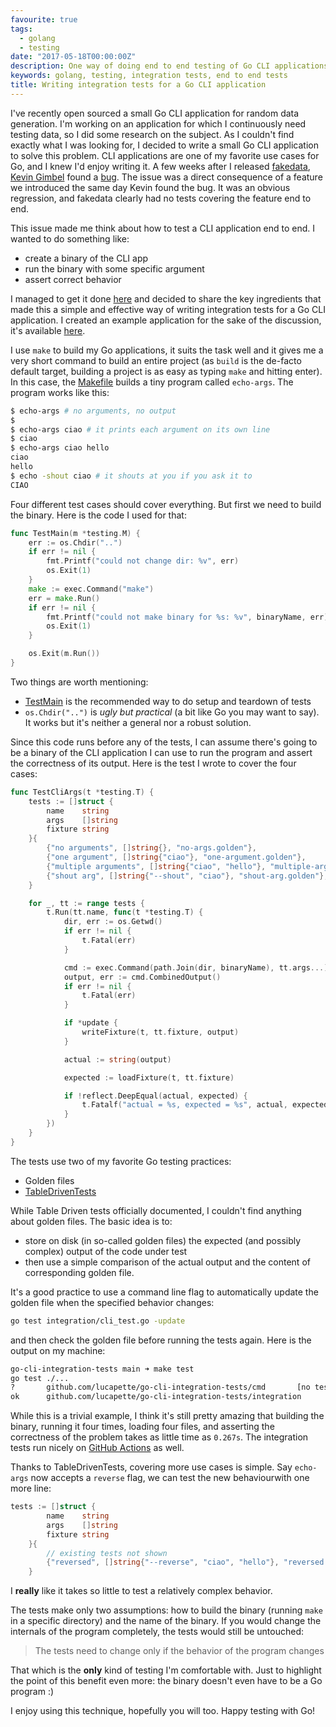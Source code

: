 ```yaml
---
favourite: true
tags:
  - golang
  - testing
date: "2017-05-18T00:00:00Z"
description: One way of doing end to end testing of Go CLI applications
keywords: golang, testing, integration tests, end to end tests
title: Writing integration tests for a Go CLI application
---
```


I've recently open sourced a small Go CLI application for random data
generation. I'm working on an application for which I continuously need testing
data, so I did some research on the subject. As I couldn't find exactly what I
was looking for, I decided to write a small Go CLI application to solve this
problem. CLI applications are one of my favorite use cases for Go, and I knew
I'd enjoy writing it. A few weeks after I released
[fakedata](https://github.com/lucapette/fakedata), [Kevin
Gimbel](https://twitter.com/_kevinatari) found a
[bug](https://github.com/lucapette/fakedata/issues/12). The issue was a direct
consequence of a feature we introduced the same day Kevin found the bug. It was
an obvious regression, and fakedata clearly had no tests covering the feature
end to end.

This issue made me think about how to test a CLI application end to end. I
wanted to do something like:

- create a binary of the CLI app
- run the binary with some specific argument
- assert correct behavior

I managed to get it done [here](https://github.com/lucapette/fakedata/pull/14)
and decided to share the key ingredients that made this a simple and effective
way of writing integration tests for a Go CLI application. I created an example
application for the sake of the discussion, it's available
[here](https://github.com/lucapette/go-cli-integration-tests).

I use `make` to build my Go applications, it suits the task well and it gives me
a very short command to build an entire project (as `build` is the de-facto
default target, building a project is as easy as typing `make` and hitting
enter). In this case, the
[Makefile](https://github.com/lucapette/go-cli-integration-tests/blob/main/Makefile)
builds a tiny program called `echo-args`. The program works like this:

```sh
$ echo-args # no arguments, no output
$
$ echo-args ciao # it prints each argument on its own line
$ ciao
$ echo-args ciao hello
ciao
hello
$ echo -shout ciao # it shouts at you if you ask it to
CIAO
```

Four different test cases should cover everything. But first we need to build
the binary. Here is the code I used for that:

```go
func TestMain(m *testing.M) {
	err := os.Chdir("..")
	if err != nil {
		fmt.Printf("could not change dir: %v", err)
		os.Exit(1)
	}
	make := exec.Command("make")
	err = make.Run()
	if err != nil {
		fmt.Printf("could not make binary for %s: %v", binaryName, err)
		os.Exit(1)
	}

	os.Exit(m.Run())
}
```

Two things are worth mentioning:

- [TestMain](https://golang.org/pkg/testing/#hdr-Main) is the recommended way to
  do setup and teardown of tests
- `os.Chdir("..")` is _ugly but practical_ (a bit like Go you may want to say).
  It works but it's neither a general nor a robust solution.

Since this code runs before any of the tests, I can assume there's going to be a
binary of the CLI application I can use to run the program and assert the
correctness of its output. Here is the test I wrote to cover the four cases:

```go
func TestCliArgs(t *testing.T) {
	tests := []struct {
		name    string
		args    []string
		fixture string
	}{
		{"no arguments", []string{}, "no-args.golden"},
		{"one argument", []string{"ciao"}, "one-argument.golden"},
		{"multiple arguments", []string{"ciao", "hello"}, "multiple-arguments.golden"},
		{"shout arg", []string{"--shout", "ciao"}, "shout-arg.golden"},
	}

	for _, tt := range tests {
		t.Run(tt.name, func(t *testing.T) {
			dir, err := os.Getwd()
			if err != nil {
				t.Fatal(err)
			}

			cmd := exec.Command(path.Join(dir, binaryName), tt.args...)
			output, err := cmd.CombinedOutput()
			if err != nil {
				t.Fatal(err)
			}

			if *update {
				writeFixture(t, tt.fixture, output)
			}

			actual := string(output)

			expected := loadFixture(t, tt.fixture)

			if !reflect.DeepEqual(actual, expected) {
				t.Fatalf("actual = %s, expected = %s", actual, expected)
			}
		})
	}
}
```

The tests use two of my favorite Go testing practices:

- Golden files
- [TableDrivenTests](https://github.com/golang/go/wiki/TableDrivenTests)

While Table Driven tests officially documented, I couldn't find anything about
golden files. The basic idea is to:

- store on disk (in so-called golden files) the expected (and possibly complex)
  output of the code under test
- then use a simple comparison of the actual output and the content of
  corresponding golden file.

It's a good practice to use a command line flag to automatically update the
golden file when the specified behavior changes:

```sh
go test integration/cli_test.go -update
```

and then check the golden file before running the tests again. Here is the
output on my machine:

```sh
go-cli-integration-tests main ➜ make test
go test ./...
?       github.com/lucapette/go-cli-integration-tests/cmd       [no test files]
ok      github.com/lucapette/go-cli-integration-tests/integration       0.267s
```

While this is a trivial example, I think it's still pretty amazing that building
the binary, running it four times, loading four files, and asserting the
correctness of the problem takes as little time as `0.267s`. The integration
tests run nicely on [GitHub
Actions](https://github.com/lucapette/go-cli-integration-tests/actions) as well.

Thanks to TableDrivenTests, covering more use cases is simple. Say `echo-args`
now accepts a `reverse` flag, we can test the new behaviourwith one more line:

```go
tests := []struct {
		name    string
		args    []string
		fixture string
	}{
        // existing tests not shown
		{"reversed", []string{"--reverse", "ciao", "hello"}, "reversed.golden"},
	}
```

I **really** like it takes so little to test a relatively complex behavior.

The tests make only two assumptions: how to build the binary (running `make` in
a specific directory) and the name of the binary. If you would change the
internals of the program completely, the tests would still be untouched:

> The tests need to change only if the behavior of the program changes

That which is the **only** kind of testing I'm comfortable with. Just to
highlight the point of this benefit even more: the binary doesn't even have to
be a Go program :)

I enjoy using this technique, hopefully you will too. Happy testing with Go!
